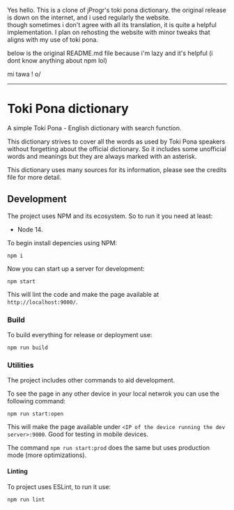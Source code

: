 Yes hello. This is a clone of jProgr's toki pona dictionary. the original release is down on the internet, and i used regularly the website.  
though sometimes i don't agree with all its translation, it is quite a helpful implementation.
I plan on rehosting the website with minor tweaks that aligns with my use of toki pona.

below is the original README.md file because i'm lazy and it's helpful (i dont know anything about npm lol)

mi tawa ! o/

---

# Toki Pona dictionary

A simple Toki Pona - English dictionary with search function.

This dictionary strives to cover all the words as used by Toki Pona speakers without forgetting about the official dictionary. So it includes some unofficial words and meanings but they are always marked with an asterisk.

This dictionary uses many sources for its information, please see the credits file for more detail.

## Development

The project uses NPM and its ecosystem. So to run it you need at least:

- Node 14.

To begin install depencies using NPM:

```
npm i
```

Now you can start up a server for development:

```
npm start
```

This will lint the code and make the page available at `http://localhost:9000/`.

### Build

To build everything for release or deployment use:

```
npm run build
```

### Utilities

The project includes other commands to aid development.

To see the page in any other device in your local netwrok you can use the following command:

```
npm run start:open
```

This will make the page available under `<IP of the device running the dev server>:9000`. Good for testing in mobile devices.

The command `npm run start:prod` does the same but uses production mode (more optimizations).

#### Linting

To project uses ESLint, to run it use:

```
npm run lint
```
